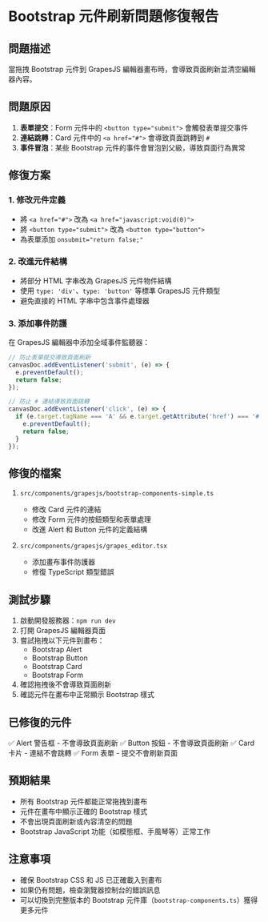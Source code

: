 # Bootstrap 元件刷新問題修復報告

## 問題描述
當拖拽 Bootstrap 元件到 GrapesJS 編輯器畫布時，會導致頁面刷新並清空編輯器內容。

## 問題原因
1. **表單提交**：Form 元件中的 `<button type="submit">` 會觸發表單提交事件
2. **連結跳轉**：Card 元件中的 `<a href="#">` 會導致頁面跳轉到 `#`
3. **事件冒泡**：某些 Bootstrap 元件的事件會冒泡到父級，導致頁面行為異常

## 修復方案

### 1. 修改元件定義
- 將 `<a href="#">` 改為 `<a href="javascript:void(0)">`
- 將 `<button type="submit">` 改為 `<button type="button">`
- 為表單添加 `onsubmit="return false;"`

### 2. 改進元件結構
- 將部分 HTML 字串改為 GrapesJS 元件物件結構
- 使用 `type: 'div'`、`type: 'button'` 等標準 GrapesJS 元件類型
- 避免直接的 HTML 字串中包含事件處理器

### 3. 添加事件防護
在 GrapesJS 編輯器中添加全域事件監聽器：
```javascript
// 防止表單提交導致頁面刷新
canvasDoc.addEventListener('submit', (e) => {
  e.preventDefault();
  return false;
});

// 防止 # 連結導致頁面跳轉
canvasDoc.addEventListener('click', (e) => {
  if (e.target.tagName === 'A' && e.target.getAttribute('href') === '#') {
    e.preventDefault();
    return false;
  }
});
```

## 修復的檔案
1. `src/components/grapesjs/bootstrap-components-simple.ts`
   - 修改 Card 元件的連結
   - 修改 Form 元件的按鈕類型和表單處理
   - 改進 Alert 和 Button 元件的定義結構

2. `src/components/grapesjs/grapes_editor.tsx`
   - 添加畫布事件防護器
   - 修復 TypeScript 類型錯誤

## 測試步驟
1. 啟動開發服務器：`npm run dev`
2. 打開 GrapesJS 編輯器頁面
3. 嘗試拖拽以下元件到畫布：
   - Bootstrap Alert
   - Bootstrap Button  
   - Bootstrap Card
   - Bootstrap Form
4. 確認拖拽後不會導致頁面刷新
5. 確認元件在畫布中正常顯示 Bootstrap 樣式

## 已修復的元件
✅ Alert 警告框 - 不會導致頁面刷新
✅ Button 按鈕 - 不會導致頁面刷新
✅ Card 卡片 - 連結不會跳轉
✅ Form 表單 - 提交不會刷新頁面

## 預期結果
- 所有 Bootstrap 元件都能正常拖拽到畫布
- 元件在畫布中顯示正確的 Bootstrap 樣式
- 不會出現頁面刷新或內容清空的問題
- Bootstrap JavaScript 功能（如模態框、手風琴等）正常工作

## 注意事項
- 確保 Bootstrap CSS 和 JS 已正確載入到畫布
- 如果仍有問題，檢查瀏覽器控制台的錯誤訊息
- 可以切換到完整版本的 Bootstrap 元件庫（`bootstrap-components.ts`）獲得更多元件
